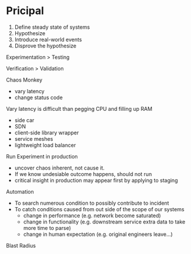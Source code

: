 # Pricipal
1. Define steady state of systems
1. Hypothesize
1. Introduce real-world events
1. Disprove the hypothesize

Experimentation > Testing


Verification > Validation

Chaos Monkey
- vary latency
- change status code

Vary latency is difficult than pegging CPU and filling up RAM
- side car
- SDN
- client-side library wrapper
- service meshes
- lightweight load balancer

Run Experiment in production
- uncover chaos inherent, not cause it.
- If we know undesiable outcome happens, should not run
- critical insight in production may appear first by applying to staging

Automation
- To search numerous condition to possibly contribute to incident
- To catch conditions caused from out side of the scope of our systems
  - change in performance (e.g. network become saturated)
  - change in functionality (e.g. downstream service extra data to take more time to parse)
  - change in human expectation (e.g. original engineers leave...)

Blast Radius
